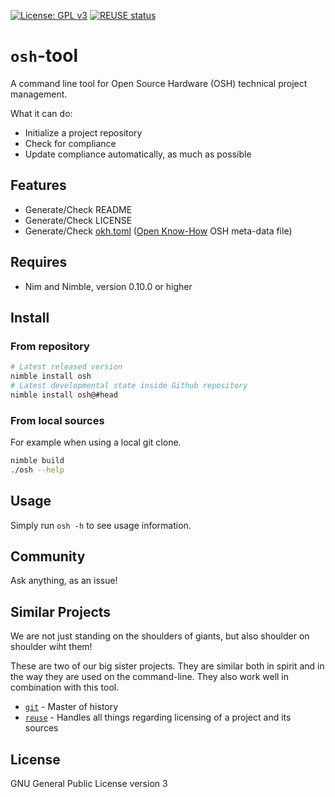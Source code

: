 <!--
SPDX-FileCopyrightText: 2021 Robin Vobruba <hoijui.quaero@gmail.com>

SPDX-License-Identifier: CC0-1.0
-->

[![License: GPL v3](
	https://img.shields.io/badge/License-GPLv3-blue.svg)](
	https://www.gnu.org/licenses/gpl-3.0)
[![REUSE status](
	https://api.reuse.software/badge/gitlab.com/OSEGermany/osh-tool)](
	https://api.reuse.software/info/gitlab.com/OSEGermany/osh-tool)

# `osh`-tool

A command line tool for Open Source Hardware (OSH) technical project management.

What it can do:

* Initialize a project repository
* Check for compliance
* Update compliance automatically, as much as possible

## Features

* Generate/Check README
* Generate/Check LICENSE
* Generate/Check [okh.toml](https://github.com/OPEN-NEXT/OKH-LOSH/blob/master/OKH-LOSH.ttl)
  ([Open Know-How](https://openknowhow.org) OSH meta-data file)

## Requires

* Nim and Nimble, version 0.10.0 or higher

## Install

### From repository

```sh
# Latest released version
nimble install osh
# Latest developmental state inside Github repository
nimble install osh@#head
```

### From local sources

For example when using a local git clone.

```sh
nimble build
./osh --help
```

## Usage

Simply run `osh -h` to see usage information.

## Community

Ask anything, as an issue!

## Similar Projects

We are not just standing on the shoulders of giants,
but also shoulder on shoulder wiht them!

These are two of our big sister projects.
They are similar both in spirit
and in the way they are used on the command-line.
They also work well in combination with this tool.

* [`git`](https://git-scm.com/) -
  Master of history
* [`reuse`](https://git.fsfe.org/reuse/tool) -
  Handles all things regarding licensing of a project and its sources

## License

GNU General Public License version 3

